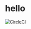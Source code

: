 # hello
[![CircleCI](https://circleci.com/gh/mdumbuya/hello.svg?style=svg)](https://circleci.com/gh/mdumbuya/hello)
